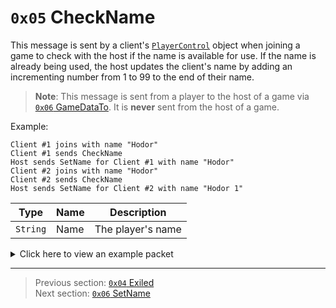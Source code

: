 # `0x05` CheckName

This message is sent by a client's [`PlayerControl`](../05_innernetobject_types/04_playercontrol.md) object when joining a game to check with the host if the name is available for use. If the name is already being used, the host updates the client's name by adding an incrementing number from 1 to 99 to the end of their name.

> **Note**: This message is sent from a player to the host of a game via [`0x06` GameDataTo](../02_root_message_types/06_gamedatato.md). It is **never** sent from the host of a game.

Example:

```
Client #1 joins with name "Hodor"
Client #1 sends CheckName
Host sends SetName for Client #1 with name "Hodor"
Client #2 joins with name "Hodor"
Client #2 sends CheckName
Host sends SetName for Client #2 with name "Hodor 1"
```

| Type | Name | Description |
| --- | --- | --- |
| `String` | Name | The player's name |

<details>
    <summary>Click here to view an example packet</summary>

```
01                              # Reliable packet
0004                            # Nonce
160006                          # Hazel message (tag of 0x06 = GameDataTo)
    d3503f8a                    # Game ID: -1975562029 (REDSUS)
    84a210                      # Target Client ID: 266500
    0c0002                      # Hazel message (tag of 0x02 = RPC)
        4b                      # Sender (PlayerControl) Net ID: 75
        05                      # RPC Call ID: 5 (CheckName)
        09636f647970686f6265    # Name: codyphobe
```
</details>

---

> Previous section: [`0x04` Exiled](04_exiled.md)<br>
> Next section: [`0x06` SetName](06_setname.md)
